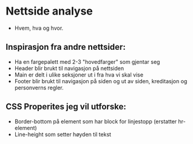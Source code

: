 # Nettside analyse
- Hvem, hva og hvor.

## Inspirasjon fra andre nettsider:
- Ha en fargepalett med 2-3 "hovedfarger" som gjentar seg
- Header blir brukt til navigasjon på nettsiden
- Main er delt i ulike seksjoner ut i fra hva vi skal vise
- Footer blir brukt til navigasjon på siden og ut av siden, kreditasjon og personverns regler.

## CSS Properites jeg vil utforske:
- Border-bottom på element som har block for linjestopp (erstatter hr-element)
- Line-height som setter høyden til tekst